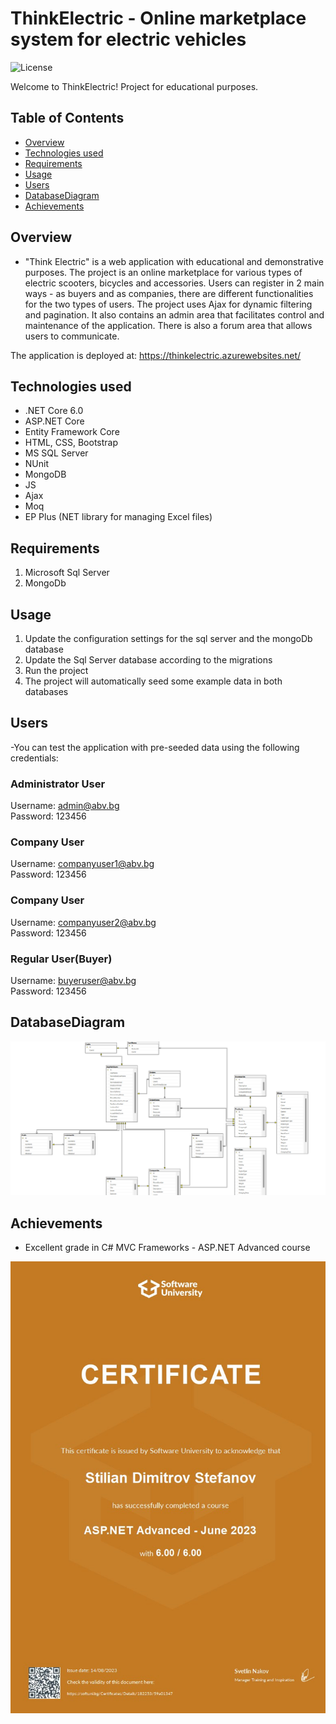 # ThinkElectric - Online marketplace system for electric vehicles

![License](https://img.shields.io/badge/license-MIT-blue)

Welcome to ThinkElectric! Project for educational purposes.

## Table of Contents
- [Overview](#overview)
- [Technologies used](#technologiesused)
- [Requirements](#requirements)
- [Usage](#usage)
- [Users](#users)
- [DatabaseDiagram](#databasediagram)
- [Achievements](#achievements)

## Overview
- "Think Electric" is a web application with educational and demonstrative purposes. 
The project is an online marketplace for various types of electric scooters, bicycles and accessories. Users can register in 2 main ways - as buyers and as companies, there are different functionalities for the two types of users. The project uses Ajax for dynamic filtering and pagination. It also contains an admin area that facilitates control and maintenance of the application. There is also a forum area that allows users to communicate.

The application is deployed at: https://thinkelectric.azurewebsites.net/

## Technologies used
<ul>
  <li>.NET Core 6.0</li>
  <li>ASP.NET Core</li>
  <li>Entity Framework Core</li>
  <li>HTML, CSS, Bootstrap</li>
  <li>MS SQL Server</li>
  <li>NUnit</li>
  <li>MongoDB</li>
  <li>JS</li>
  <li>Ajax</li>
  <li>Moq</li>
  <li>EP Plus (NET library for managing Excel files)</li>
</ul>

## Requirements
1. Microsoft Sql Server
2. MongoDb

## Usage
1. Update the configuration settings for the sql server and the mongoDb database
2. Update the Sql Server database according to the migrations
3. Run the project
4. The project will automatically seed some example data in both databases

## Users
-You can test the application with pre-seeded data using the following credentials:

### Administrator User
Username: admin@abv.bg </br>
Password: 123456

### Company User
Username: companyuser1@abv.bg </br>
Password: 123456

### Company User
Username: companyuser2@abv.bg </br>
Password: 123456

### Regular User(Buyer)
Username: buyeruser@abv.bg  </br>
Password: 123456

## DatabaseDiagram
![Diagram](https://github.com/stilianstefanov/ThinkElectric_ElectricVehiclesMarketPlaceSystem/blob/main/assets/DatabaseDiagram.png)

## Achievements
- Excellent grade in C# MVC Frameworks - ASP.NET Advanced course
    
![Certificate](https://github.com/stilianstefanov/ThinkElectric_ElectricVehiclesMarketPlaceSystem/blob/main/assets/ASP.NET%20Advanced%20-%20June%202023%20-%20Certificate.jpeg)

